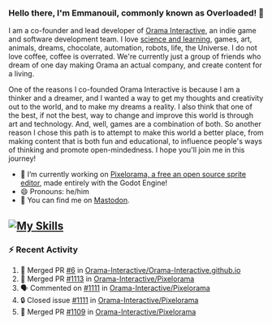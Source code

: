 ### Hello there, I'm Emmanouil, commonly known as Overloaded! 👋
I am a co-founder and lead developer of [Orama Interactive](https://www.oramainteractive.com/), an indie game and software development team. I love [science and learning](https://github.com/OverloadedOrama/KnowledgeBase), games, art, animals, dreams, chocolate, automation, robots, life, the Universe. I do not love coffee, coffee is overrated. We're currently just a group of friends who dream of one day making Orama an actual company, and create content for a living.

One of the reasons I co-founded Orama Interactive is because I am a thinker and a dreamer, and I wanted a way to get my thoughts and creativity out to the world, and to make my dreams a reality. I also think that one of the best, if not the best, way to change and improve this world is through art and technology. And, well, games are a combination of both. So another reason I chose this path is to attempt to make this world a better place, from making content that is both fun and educational, to influence people's ways of thinking and promote open-mindedness. I hope you'll join me in this journey!

- 🔭 I’m currently working on [Pixelorama, a free an open source sprite editor](https://github.com/Orama-Interactive/Pixelorama), made entirely with the Godot Engine!
- 😄 Pronouns: he/him
- 🐘 You can find me on <a rel="me" href="https://mastodon.social/@Overloaded">Mastodon</a>.

[![My Skills](https://skillicons.dev/icons?i=godot,py,cpp,cs,git,linux,html)](https://skillicons.dev)
---

### :zap: Recent Activity

<!--START_SECTION:activity-->
1. 🎉 Merged PR [#6](https://github.com/Orama-Interactive/Orama-Interactive.github.io/pull/6) in [Orama-Interactive/Orama-Interactive.github.io](https://github.com/Orama-Interactive/Orama-Interactive.github.io)
2. 🎉 Merged PR [#1113](https://github.com/Orama-Interactive/Pixelorama/pull/1113) in [Orama-Interactive/Pixelorama](https://github.com/Orama-Interactive/Pixelorama)
3. 🗣 Commented on [#1111](https://github.com/Orama-Interactive/Pixelorama/issues/1111#issuecomment-2380897186) in [Orama-Interactive/Pixelorama](https://github.com/Orama-Interactive/Pixelorama)
4. 🔒 Closed issue [#1111](https://github.com/Orama-Interactive/Pixelorama/issues/1111) in [Orama-Interactive/Pixelorama](https://github.com/Orama-Interactive/Pixelorama)
5. 🎉 Merged PR [#1109](https://github.com/Orama-Interactive/Pixelorama/pull/1109) in [Orama-Interactive/Pixelorama](https://github.com/Orama-Interactive/Pixelorama)
<!--END_SECTION:activity-->

<!--
**OverloadedOrama/OverloadedOrama** is a ✨ _special_ ✨ repository because its `README.md` (this file) appears on your GitHub profile.

Here are some ideas to get you started:

- 👯 I’m looking to collaborate on ...
- 🤔 I’m looking for help with ...
- 💬 Ask me about ...
- 📫 How to reach me: ...
- ⚡ Fun fact: ...
-->
